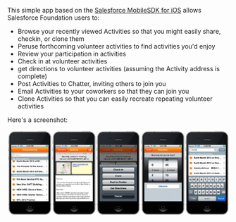 
This simple app based on the [Salesforce MobileSDK for iOS](https://github.com/forcedotcom/SalesforceMobileSDK-iOS) allows Salesforce Foundation users to:

- Browse your recently viewed Activities so that you might easily share, checkin, or clone them
- Peruse forthcoming volunteer activities to find activities you'd enjoy
- Review your participation in activities
- Check in at volunteer activities
- get directions to volunteer activities (assuming the Activity address is complete)
- Post Activities to Chatter, inviting others to join you
- Email Activities to your coworkers so that they can join you
- Clone Activities so that you can easily recreate repeating volunteer activities


Here's a screenshot:

<img src="https://github.com/tstellanova-sfdc/VolunteerForce/blob/master/screenshot.png" />